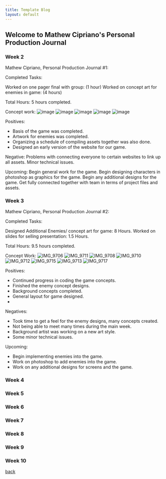 ```yaml
---
title: Template Blog
layout: default
---
```


## Welcome to Mathew Cipriano's Personal Production Journal

### Week 2
Mathew Cipriano, Personal Production Journal #1: 

Completed Tasks:

Worked on one pager final with group: (1 hour)
Worked on concept art for enemies in game: (4 hours)

Total Hours: 5 hours completed. 

Concept work:
![image](https://user-images.githubusercontent.com/39490762/114909387-17606200-9deb-11eb-94b1-91c1c8e7f3ff.png)
![image](https://user-images.githubusercontent.com/39490762/114909401-1af3e900-9deb-11eb-8d80-11ad70ee2b72.png)
![image](https://user-images.githubusercontent.com/39490762/114909420-1deed980-9deb-11eb-9cde-8804b5c5230c.png)
![image](https://user-images.githubusercontent.com/39490762/114909432-20e9ca00-9deb-11eb-904c-edd65aaba06a.png)
![image](https://user-images.githubusercontent.com/39490762/114909445-234c2400-9deb-11eb-92d8-5fbf74ba332f.png)


Positives:
-  Basis of the game was completed. 
- Artwork for enemies was completed. 
- Organizing a schedule of compiling assets together was also done. 
- Designed an early version of the website for our game. 
 
Negative: 
Problems with connecting everyone to certain websites to link up all assets. 
Minor technical issues. 
 
Upcoming:
Begin general work for the game.
Begin designing characters in photoshop as graphics for the game. 
Begin any additional designs for the game. 
Get fully connected together with team in terms of project files and assets.

### Week 3
Mathew Cipriano, Personal Production Journal #2:

Completed Tasks:

Designed Additional Enemies/ concept art for game: 8 Hours.
Worked on slides for selling presentation: 1.5 Hours.

Total Hours: 9.5 hours completed. 

Concept Work:
![IMG_9706](https://user-images.githubusercontent.com/57156537/115762663-b64c0780-a371-11eb-9686-ae28893fa3cc.jpg)
![IMG_9711](https://user-images.githubusercontent.com/57156537/115762684-bb10bb80-a371-11eb-86ee-08f7932b818c.jpg)
![IMG_9708](https://user-images.githubusercontent.com/57156537/115762699-bea44280-a371-11eb-8116-32ce0c6ea45d.jpg)
![IMG_9710](https://user-images.githubusercontent.com/57156537/115762707-c1069c80-a371-11eb-90a3-efc6c68e971a.jpg)
![IMG_9712](https://user-images.githubusercontent.com/57156537/115762720-c4018d00-a371-11eb-9bac-ac9e7e318ed9.jpg)
![IMG_9715](https://user-images.githubusercontent.com/57156537/115762730-c5cb5080-a371-11eb-9e23-ce1ff5ab0b01.jpg)
![IMG_9713](https://user-images.githubusercontent.com/57156537/115762743-c82daa80-a371-11eb-883a-ab83efc2dab7.jpg)
![IMG_9717](https://user-images.githubusercontent.com/57156537/115762757-c9f76e00-a371-11eb-9a56-4001ab1c9c42.jpg)


Positives: 
 - Continued progress in coding the game concepts.
 - Finished the enemy concept designs. 
 - Background concepts completed. 
 - General layout for game designed.
 - 
Negatives:
 - Took time to get a feel for the enemy designs, many concepts created.
 - Not being able to meet many times during the main week.
 - Background artist was working on a new art style. 
 - Some minor technical issues.

Upcoming:
 - Begin implementing enemies into the game. 
 - Work on photoshop to add enemies into the game. 
 - Work on any additional designs for screens and the game. 




### Week 4

### Week 5

### Week 6

### Week 7

### Week 8

### Week 9

### Week 10

[back](Blogs.html)

